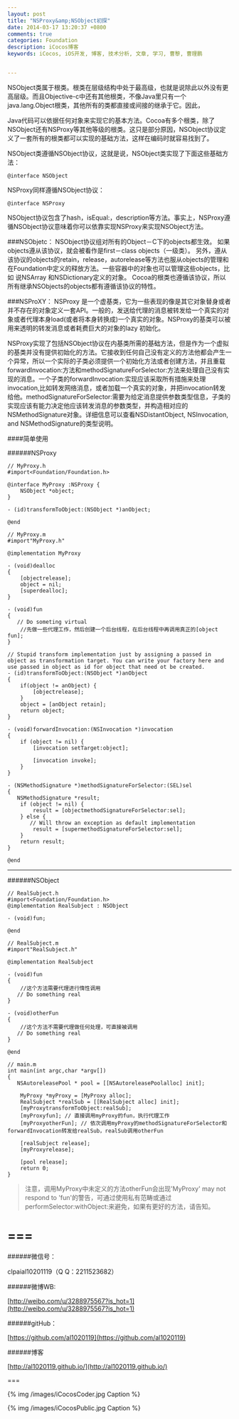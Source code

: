 ```yaml
---
layout: post
title: "NSProxy&amp;NSObject初探"
date: 2014-03-17 13:20:37 +0800
comments: true
categories: Foundation
description: iCocos博客
keywords: iCocos, iOS开发, 博客, 技术分析, 文章, 学习, 曹黎, 曹理鹏


---
```


NSObject类属于根类。根类在层级结构中处于最高级，也就是说除此以外没有更高层级。而且Objective-c中还有其他根类，不像Java里只有一个java.lang.Object根类，其他所有的类都直接或间接的继承于它。因此，



Java代码可以依据任何对象来实现它的基本方法。Cocoa有多个根类，除了NSObject还有NSProxy等其他等级的根类。这只是部分原因，NSObject协议定义了一套所有的根类都可以实现的基础方法，这样在编码时就容易找到了。
 
 
NSObject类遵循NSObject协议，这就是说，NSObject类实现了下面这些基础方法：
 
	@interface NSObject  
 
NSProxy同样遵循NSObject协议：
 
	@interface NSProxy  	
	
<!--more-->



NSObject协议包含了hash，isEqual:，description等方法。事实上，NSProxy遵循NSObject协议意味着你可以依靠实现NSProxy来实现NSObject方法。

###NSObjetc：
NSObject协议组对所有的Object－C下的objects都生效。
如果objects遵从该协议，就会被看作是first－class objects（一级类）。
另外，遵从该协议的objects的retain，release，autorelease等方法也服从objects的管理和在Foundation中定义的释放方法。一些容器中的对象也可以管理这些objects，比如
说NSArray 和NSDictionary定义的对象。
Cocoa的根类也遵循该协议，所以所有继承NSObjects的objects都有遵循该协议的特性。

###NSProXY：
NSProxy 是一个虚基类，它为一些表现的像是其它对象替身或者并不存在的对象定义一套API。一般的，发送给代理的消息被转发给一个真实的对象或者代理本身load(或者将本身转换成)一个真实的对象。NSProxy的基类可以被用来透明的转发消息或者耗费巨大的对象的lazy 初始化。

NSProxy实现了包括NSObject协议在内基类所需的基础方法，但是作为一个虚拟的基类并没有提供初始化的方法。它接收到任何自己没有定义的方法他都会产生一个异常，所以一个实际的子类必须提供一个初始化方法或者创建方法，并且重载forwardInvocation:方法和methodSignatureForSelector:方法来处理自己没有实现的消息。一个子类的forwardInvocation:实现应该采取所有措施来处理invocation,比如转发网络消息，或者加载一个真实的对象，并把invocation转发给他。methodSignatureForSelector:需要为给定消息提供参数类型信息，子类的实现应该有能力决定他应该转发消息的参数类型，并构造相对应的NSMethodSignature对象。详细信息可以查看NSDistantObject, NSInvocation, and NSMethodSignature的类型说明。


####简单使用

######NSProxy
	
	// MyProxy.h
	#import<Foundation/Foundation.h>
	
	@interface MyProxy :NSProxy {
	    NSObject *object;
	}
	
	- (id)transformToObject:(NSObject *)anObject;
	
	@end
	
	// MyProxy.m
	#import"MyProxy.h"
	
	@implementation MyProxy
	
	- (void)dealloc
	{
	    [objectrelease];
	    object = nil;
	    [superdealloc];
	}
	
	- (void)fun
	{
	   // Do someting virtual
	    //先做一些代理工作，然后创建一个后台线程，在后台线程中再调用真正的[object fun];
	}
	
	// Stupid transform implementation just by assigning a passed in object as transformation target. You can write your factory here and use passed in object as id for object that need ot be created.
	- (id)transformToObject:(NSObject *)anObject 
	{
	    if(object != anObject) {
	        [objectrelease];
	    }
	    object = [anObject retain];
	    return object;
	}
	
	- (void)forwardInvocation:(NSInvocation *)invocation 
	{
	    if (object != nil) {
	        [invocation setTarget:object];    
	        
	        [invocation invoke];
	    }
	}
	
	- (NSMethodSignature *)methodSignatureForSelector:(SEL)sel 
	{
	   NSMethodSignature *result;
	    if (object != nil) {
	        result = [objectmethodSignatureForSelector:sel];
	    } else {
	       // Will throw an exception as default implementation
	        result = [supermethodSignatureForSelector:sel];
	    }
	    return result;
	}
	
	@end


***

######NSObject

	// RealSubject.h
	#import<Foundation/Foundation.h>
	@implementation RealSubject : NSObject
	
	- (void)fun;
	
	@end
	
	// RealSubject.m
	#import"RealSubject.h"
	
	@implementation RealSubject
	
	- (void)fun
	{
	    //这个方法需要代理进行惰性调用
	   // Do something real
	}
	
	- (void)otherFun
	{
	    //这个方法不需要代理做任何处理，可直接被调用
	   // Do something real
	}
	
	@end
	
	// main.m
	int main(int argc,char *argv[]) 
	{
	   NSAutoreleasePool * pool = [[NSAutoreleasePoolalloc] init];
	
	    MyProxy *myProxy = [MyProxy alloc];
	    RealSubject *realSub = [[RealSubject alloc] init];
	    [myProxytransformToObject:realSub];
	    [myProxyfun]; // 直接调用myProxy的fun，执行代理工作
	    [myProxyotherFun]; // 依次调用myProxy的methodSignatureForSelector和forwardInvocation转发给realSub，realSub调用otherFun
	
	    [realSubject release];
	    [myProxyrelease];
	
	    [pool release];
	    return 0;
	}
	
	
> 注意，调用MyProxy中未定义的方法otherFun会出现'MyProxy' may not respond to 'fun'的警告，可通过使用私有范畴或通过performSelector:withObject:来避免，如果有更好的方法，请告知。





===
===


######微信号：
	
clpaial10201119（Q Q：2211523682）
    
######微博WB:

[http://weibo.com/u/3288975567?is_hot=1](http://weibo.com/u/3288975567?is_hot=1)

######gitHub：


[https://github.com/al1020119](https://github.com/al1020119)
	
######博客

[http://al1020119.github.io/](http://al1020119.github.io/)

===

{% img /images/iCocosCoder.jpg Caption %}  

{% img /images/iCocosPublic.jpg Caption %}  